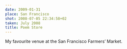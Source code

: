 ```yaml
---
date: 2009-01-31
place: San Francisco
shot: 2008-07-05 22:34:58+02
taken: July 2008
title: Poem Store
---
```


My favourite venue at the San Francisco Farmers’ Market.
